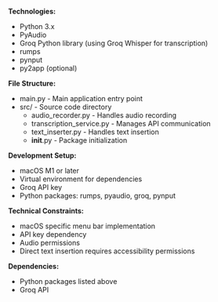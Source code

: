
**Technologies:**

* Python 3.x
* PyAudio
* Groq Python library (using Groq Whisper for transcription)
* rumps
* pynput
* py2app (optional)

**File Structure:**

* main.py - Main application entry point
* src/ - Source code directory
  - audio_recorder.py - Handles audio recording
  - transcription_service.py - Manages API communication
  - text_inserter.py - Handles text insertion
  - __init__.py - Package initialization

**Development Setup:**

* macOS M1 or later
* Virtual environment for dependencies
* Groq API key
* Python packages: rumps, pyaudio, groq, pynput

**Technical Constraints:**

* macOS specific menu bar implementation
* API key dependency
* Audio permissions
* Direct text insertion requires accessibility permissions

**Dependencies:**

* Python packages listed above
* Groq API
